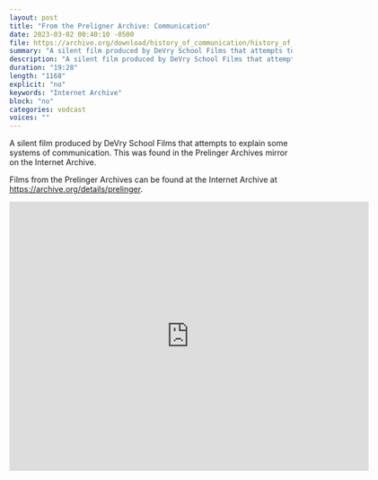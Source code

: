 ```yaml
---
layout: post
title: "From the Preligner Archive: Communication"
date: 2023-03-02 00:40:10 -0500
file: https://archive.org/download/history_of_communication/history_of_communication_512kb.mp4
summary: "A silent film produced by DeVry School Films that attempts to explain some systems of communication.  This was found in the Prelinger Archives mirror on the Internet Archive."
description: "A silent film produced by DeVry School Films that attempts to explain some systems of communication.  This was found in the Prelinger Archives mirror on the Internet Archive."
duration: "19:28"
length: "1168"
explicit: "no" 
keywords: "Internet Archive"
block: "no" 
categories: vodcast
voices: ""
---
```


A silent film produced by DeVry School Films that attempts to explain some systems of communication.  This was found in the Prelinger Archives mirror on the Internet Archive.

Films from the Prelinger Archives can be found at the Internet Archive at <https://archive.org/details/prelinger>.

<iframe src="https://archive.org/embed/history_of_communication" width="640" height="480" frameborder="0" webkitallowfullscreen="true" mozallowfullscreen="true" allowfullscreen></iframe>
